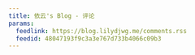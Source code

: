 ```yaml
---
title: 依云's Blog - 评论
params:
  feedlink: https://blog.lilydjwg.me/comments.rss
  feedid: 48047193f9c3a3e767d733b4066c09b3
---
```

